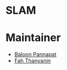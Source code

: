 # SLAM

# Maintainer
- [Baloon Pannapat](https://www.facebook.com/aminballoon.pannapat)
- [Fah Thanyanin](https://www.facebook.com/fah.thanyanin)